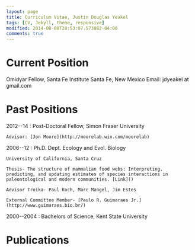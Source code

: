 ```yaml
---
layout: page
title: Curriculum Vitae, Justin Douglas Yeakel
tags: [CV, Jekyll, theme, responsive]
modified: 2014-08-08T20:53:07.573882-04:00
comments: true
---
```



Current Position
=========

Omidyar Fellow, Santa Fe Institute
Santa Fe, New Mexico
Email: jdyeakel at gmail.com


Past Positions
=========
2012--14
:	Post-Doctoral Fellow, Simon Fraser University 
	
	Advisor: [Jon Moore](http://moorelab.wix.com/moorelab)

2006--12
:	Ph.D. Dept. Ecology and Evol. Biology 
	
	University of California, Santa Cruz 
	
	Thesis- The structure of mammalian food webs: Interpreting, predicting, and updating estimates of species interactions in paleontological and modern communities. [Link]() 

	Advisor Troika- Paul Koch, Marc Mangel, Jim Estes 
	
	External Committee Member- [Paulo R. Guimaraes Jr.](http://www.guimaraes.bio.br/)


2000--2004
:	Bachelors of Science, Kent State University

Publications
=========

